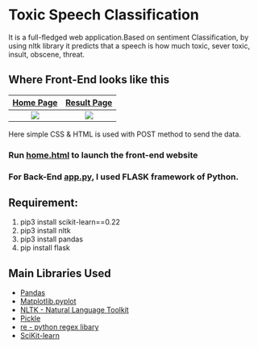 # Toxic Speech Classification
It is a full-fledged web application.Based on sentiment Classification, by using nltk library it predicts that a speech is how much toxic, sever toxic, insult, obscene, threat.

## Where Front-End looks like this
[Home Page](https://github.com/anik8gupta/Toxic_Speech_Classification/blob/master/templates/home.html)             |  [Result Page](https://github.com/anik8gupta/Toxic_Speech_Classification/blob/master/templates/result.html)
:-------------------------:|:-------------------------:
![](https://github.com/anik8gupta/Toxic_Speech_Classification/blob/master/home.jpg)  |  ![](https://github.com/anik8gupta/Toxic_Speech_Classification/blob/master/result.jpg)

Here simple CSS & HTML is used with POST method to send the data.

### Run [home.html](https://github.com/anik8gupta/Toxic_Speech_Classification/blob/master/templates/home.html) to launch the front-end website

### For Back-End [app.py](https://github.com/anik8gupta/Toxic_Speech_Classification/blob/master/app.py), I used FLASK framework of Python.

## Requirement:
1. pip3 install scikit-learn==0.22
2. pip3 install nltk
3. pip3 install pandas
4. pip install flask

## Main Libraries Used
* [Pandas](https://pandas.pydata.org/pandas-docs/version/0.22/)
* [Matplotlib.pyplot](https://matplotlib.org/3.1.0/api/_as_gen/matplotlib.pyplot.plot.html)
* [NLTK - Natural Language Toolkit](https://www.nltk.org/)
* [Pickle](https://docs.python.org/3/library/pickle.html)
* [re - python regex libary](https://docs.python.org/3/library/re.html)
* [SciKit-learn](https://scikit-learn.org/stable/)





